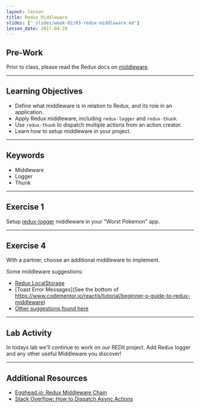 ```yaml
---
layout: lesson
title: Redux Middleware
slides: ['_slides/week-02/03-redux-middleware.md']
lesson_date: 2017-04-20
---
```


## Pre-Work

Prior to class, please read the Redux docs on [middleware](http://redux.js.org/docs/advanced/Middleware.html).

---

## Learning Objectives

- Define what middleware is in relation to Redux, and its role in an application.
- Apply Redux middleware, including `redux-logger` and `redux-thunk`.
- Use `redux-thunk` to dispatch multiple actions from an action creator.
- Learn how to setup middleware in your project.

---

## Keywords

- Middleware
- Logger
- Thunk

---

## Exercise 1

Setup [redux-logger](https://github.com/evgenyrodionov/redux-logger) middleware in your "Worst Pokemon" app.

---

## Exercise 4

With a partner, choose an additional middleware to implement.

Some middleware suggestions:

- [Redux LocalStorage](https://github.com/elgerlambert/redux-localstorage)
- [Toast Error Messages](See the bottom of https://www.codementor.io/reactjs/tutorial/beginner-s-guide-to-redux-middleware)
- [Other suggestions found here](https://github.com/xgrommx/awesome-redux#react---a-javascript-library-for-building-user-interfaces)

---

## Lab Activity

In todays lab we'll continue to work on our REDit project. Add Redux logger and any other useful Middleware you discover!

---

## Additional Resources

- [Egghead.io: Redux Middleware Chain](https://egghead.io/lessons/javascript-redux-the-middleware-chain?course=building-react-applications-with-idiomatic-redux)
- [Stack Overflow: How to Dispatch Async Actions](http://stackoverflow.com/questions/35411423/how-to-dispatch-a-redux-action-with-a-timeout/35415559#35415559)
